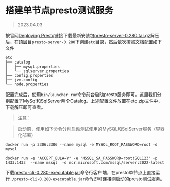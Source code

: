 # 搭建单节点presto测试服务

> 2023.04.03

按官网[Deploying Presto](https://prestodb.io/docs/current/installation/deployment.html#installing-presto)链接下载最新安装包[presto-server-0.280.tar.gz](https://repo1.maven.org/maven2/com/facebook/presto/presto-server/0.280/presto-server-0.280.tar.gz)解压后，在顶层目`presto-server-0.280`下创建`etc`目录，然后依次按照文档配置如下文件

```
etc
├── catalog
│   ├── mysql.properties
│   └── sqlserver.properties
├── config.properties
├── jvm.config
└── node.properties
```

配置完成后，使用`bin/launcher run`命令前台启动presto服务即可，这里我们分别配置了MySql和SqlServer两个Catalog。上述配置文件放置在etc.zip文件中，下载解压即可查看。

> 注意：

> 启动前，使用如下命令分别启动测试使用的MySQL和SqlServer服务（容器化部署）

```
docker run -p 3306:3306 --name mysql -e MYSQL_ROOT_PASSWORD=root -d mysql

docker run -e "ACCEPT_EULA=Y" -e "MSSQL_SA_PASSWORD=root!SQL123" -p 1433:1433  --name mssql  -d mcr.microsoft.com/mssql/server:2022-latest
```

下载[presto-cli-0.280-executable.jar](https://repo1.maven.org/maven2/com/facebook/presto/presto-cli/0.280/presto-cli-0.280-executable.jar)命令行客户端，在presto单节点上直接运行`./presto-cli-0.280-executable.jar`命令即可连接刚启动的presto测试服务。
